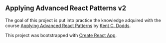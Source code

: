 ## Applying Advanced React Patterns v2

The goal of this project is put into practice the knowledge adquired with the course [Applying Advanced React Patterns](https://frontendmasters.com/courses/advanced-react-patterns/) by [Kent C. Dodds](https://github.com/kentcdodds).

This project was bootstrapped with [Create React App](https://github.com/facebookincubator/create-react-app).
